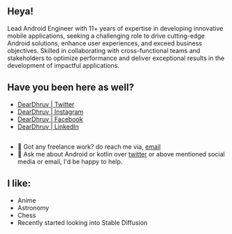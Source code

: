 ## Heya!

Lead Android Engineer with 11+ years of expertise in developing innovative mobile applications, seeking a challenging role to drive cutting-edge Android solutions, enhance user experiences, and exceed business objectives. Skilled in collaborating with cross-functional teams and stakeholders to optimize performance and deliver exceptional results in the development of impactful applications.

## Have you been here as well?
- [DearDhruv | Twitter](https://twitter.com/DearDhruv)
- [DearDhruv | Instagram](https://instagram.com/DearDhruv)
- [DearDhruv | Facebook](https://facebook.com/DearDhruv)
- [DearDhruv | LinkedIn](https://linkedin.com/in/DearDhruv)

##
- 💼 Got any freelance work? do reach me via, [email](mailto:dhruv.time@gmail.com)
- 💬 Ask me about Android or kotlin over [twitter](https://twitter.com/DearDhruv) or above mentioned social media or email, I'd be happy to help.


## I like:
- Anime
- Astronomy
- Chess
- Recently started looking into Stable Diffusion
